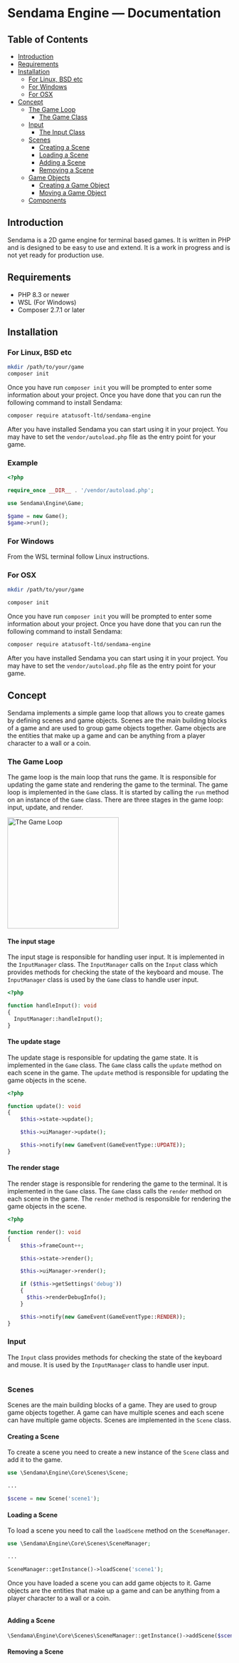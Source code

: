 # Sendama Engine &mdash; Documentation

## Table of Contents
- [Introduction](#introduction)
- [Requirements](#requirements)
- [Installation](#installation)
  - [For Linux, BSD etc](#for-linux-bsd-etc)
  - [For Windows](#for-windows)
  - [For OSX](#for-osx)
- [Concept](#concept)
  - [The Game Loop](#the-game-loop)
    - [The Game Class](#the-game-class)
  - [Input](#input)
    - [The Input Class](#the-input-class)
  - [Scenes](#scenes)
    - [Creating a Scene](#creating-a-scene)
    - [Loading a Scene](#loading-a-scene)
    - [Adding a Scene](#adding-a-scene)
    - [Removing a Scene](#removing-a-scene)
  - [Game Objects](#game-objects)
    - [Creating a Game Object](#creating-a-game-object)
    - [Moving a Game Object](#moving-a-game-object)
  - [Components](#components)

## Introduction
Sendama is a 2D game engine for terminal based games. It is written in PHP and is designed to be easy to use and extend. It is a work in progress and is not yet ready for production use.

## Requirements
- PHP 8.3 or newer
- WSL (For Windows)
- Composer 2.7.1 or later

## Installation

### For Linux, BSD etc
```bash
mkdir /path/to/your/game
composer init
```

Once you have run `composer init` you will be prompted to enter some information about your project. Once you have done that you can run the following command to install Sendama:
```bash
composer require atatusoft-ltd/sendama-engine
```

After you have installed Sendama you can start using it in your project. You may have to set the `vendor/autoload.php` file as the entry point for your game.

### Example
```php
<?php

require_once __DIR__ . '/vendor/autoload.php';

use Sendama\Engine\Game;

$game = new Game();
$game->run();
```

### For Windows

From the WSL terminal follow Linux instructions.

### For OSX
```bash
mkdir /path/to/your/game

composer init
```

Once you have run `composer init` you will be prompted to enter some information about your project. Once you have done that you can run the following command to install Sendama:
```bash
composer require atatusoft-ltd/sendama-engine
```

After you have installed Sendama you can start using it in your project. You may have to set the `vendor/autoload.php` file as the entry point for your game.

## Concept
Sendama implements a simple game loop that allows you to create games by defining scenes and game objects. Scenes are the main building blocks of a game and are used to group game objects together. Game objects are the entities that make up a game and can be anything from a player character to a wall or a coin.

### The Game Loop
The game loop is the main loop that runs the game. It is responsible for updating the game state and rendering the game to the terminal. The game loop is implemented in the `Game` class. It is started by calling the `run` method on an instance of the `Game` class. There are three stages in the game loop: input, update, and render.

<img src="images/game-loop.png" alt="The Game Loop" width="250" />

#### The input stage
The input stage is responsible for handling user input. It is implemented in the `InputManager` class. The `InputManager` calls on the `Input` class which provides methods for checking the state of the keyboard and mouse. The `InputManager` class is used by the `Game` class to handle user input.

```php
<?php

function handleInput(): void
{
  InputManager::handleInput();
}
```

#### The update stage
The update stage is responsible for updating the game state. It is implemented in the `Game` class. The `Game` class calls the `update` method on each scene in the game. The `update` method is responsible for updating the game objects in the scene.

```php
<?php

function update(): void
{
    $this->state->update();

    $this->uiManager->update();

    $this->notify(new GameEvent(GameEventType::UPDATE));
}
```

#### The render stage
The render stage is responsible for rendering the game to the terminal. It is implemented in the `Game` class. The `Game` class calls the `render` method on each scene in the game. The `render` method is responsible for rendering the game objects in the scene.

```php
<?php

function render(): void
{
    $this->frameCount++;

    $this->state->render();

    $this->uiManager->render();

    if ($this->getSettings('debug'))
    {
      $this->renderDebugInfo();
    }

    $this->notify(new GameEvent(GameEventType::RENDER));
}
```

### Input
The `Input` class provides methods for checking the state of the keyboard and mouse. It is used by the `InputManager` class to handle user input.

```php

```

### Scenes
Scenes are the main building blocks of a game. They are used to group game objects together. A game can have multiple scenes and each scene can have multiple game objects. Scenes are implemented in the `Scene` class.

#### Creating a Scene
To create a scene you need to create a new instance of the `Scene` class and add it to the game.

```php
use \Sendama\Engine\Core\Scenes\Scene;

...

$scene = new Scene('scene1');

```

#### Loading a Scene
To load a scene you need to call the `loadScene` method on the `SceneManager`.

```php
use \Sendama\Engine\Core\Scenes\SceneManager;

...

SceneManager::getInstance()->loadScene('scene1');
```

Once you have loaded a scene you can add game objects to it. Game objects are the entities that make up a game and can be anything from a player character to a wall or a coin.

```php

```

#### Adding a Scene

```php
\Sendama\Engine\Core\Scenes\SceneManager::getInstance()->addScene($scene);
```

#### Removing a Scene